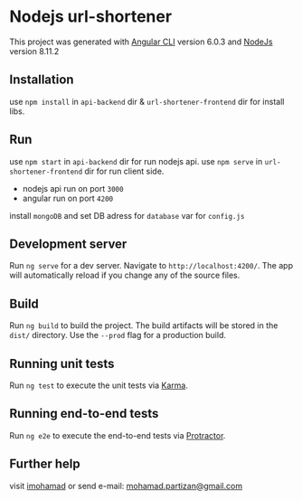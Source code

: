 # Nodejs url-shortener

This project was generated with [Angular CLI](https://github.com/angular/angular-cli) version 6.0.3 and [NodeJs](https://nodejs.org) version 8.11.2

## Installation
use `npm install` in `api-backend` dir & `url-shortener-frontend` dir for install libs.

## Run
use `npm start` in `api-backend` dir for run nodejs api.
use `npm serve` in `url-shortener-frontend` dir for run client side.
 - nodejs api run on port `3000`
 - angular run on port `4200`

install `mongoDB`  and set DB adress for `database` var for `config.js`



## Development server

Run `ng serve` for a dev server. Navigate to `http://localhost:4200/`. The app will automatically reload if you change any of the source files.

## Build

Run `ng build` to build the project. The build artifacts will be stored in the `dist/` directory. Use the `--prod` flag for a production build.

## Running unit tests

Run `ng test` to execute the unit tests via [Karma](https://karma-runner.github.io).

## Running end-to-end tests

Run `ng e2e` to execute the end-to-end tests via [Protractor](http://www.protractortest.org/).

## Further help
visit [imohamad](http://imohamad.ml) or send e-mail: [mohamad.partizan@gmail.com](mailto:mohamad.partizan@gmail.com)
